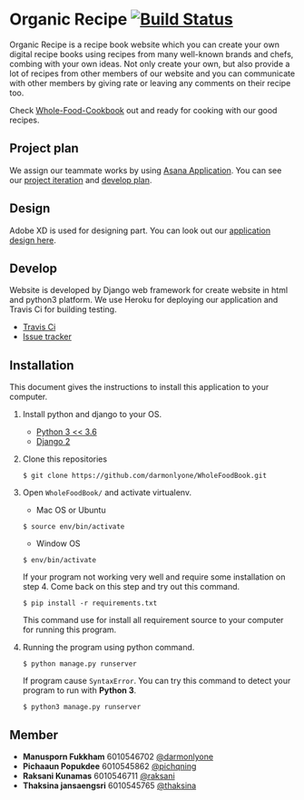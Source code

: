 # Organic Recipe [![Build Status](https://travis-ci.com/darmonlyone/WholeFoodBook.svg?branch=master)](https://travis-ci.com/darmonlyone/WholeFoodBook)

Organic Recipe is a recipe book website which you can create your own digital recipe books using recipes from many well-known brands and chefs, combing with your own ideas. Not only create your own, but also provide a lot of recipes from other members of our website and you can communicate with other members by giving rate or leaving any comments on their recipe too.

Check [Whole-Food-Cookbook](https://whole-food-cookbook.herokuapp.com/) out and ready for cooking with our good recipes.

## Project plan
We assign our teammate works by using [Asana Application](https://app.asana.com/). You can see our [project iteration](https://app.asana.com/0/867060982847769/867060982847769)
and [develop plan](https://app.asana.com/0/0/869948396459242).

## Design
Adobe XD is used for designing part. You can look out our [application design here](https://xd.adobe.com/spec/e6dedd13-b89d-4e4f-7e9e-1559692182b9-90ef/).

## Develop
Website is developed by Django web framework for create website in html and python3 platform. We use Heroku for deploying our application and Travis Ci for building testing.

- [Travis Ci](https://travis-ci.com/darmonlyone/WholeFoodBook)
- [Issue tracker](https://github.com/darmonlyone/WholeFoodBook/issues)

## Installation
This document gives the instructions to install this application to your computer.

1. Install python and django to your OS.
    - [Python 3 << 3.6](https://www.python.org/downloads/)  
    - [Django 2](https://docs.djangoproject.com/en/2.1/topics/install/#installing-official-release) 
2. Clone this repositories
    
    ```
    $ git clone https://github.com/darmonlyone/WholeFoodBook.git
    ```
3. Open `WholeFoodBook/` and activate virtualenv.
    - Mac OS or Ubuntu
     ```
     $ source env/bin/activate
     ```
    - Window OS
     ```
     $ env/bin/activate
     ```
        
    If your program not working very well and require some installation on step 4. Come back on this step and
    try out this command.     
    ```
    $ pip install -r requirements.txt
    ```
    This command use for install all requirement source to your computer for running this program.

4. Running the program using python command.
    ```
    $ python manage.py runserver
    ```
    
    If program cause `SyntaxError`. You can try this command to detect your program to run with **Python 3**.
    ```
    $ python3 manage.py runserver
    ``` 
    
## Member
- **Manusporn Fukkham** 6010546702 [@darmonlyone](https://github.com/darmonlyone)
- **Pichaaun Popukdee** 6010545862 [@pichqning](https://github.com/pichqning)
- **Raksani Kunamas** 6010546711 [@raksani](https://github.com/Raksani)
- **Thaksina jansaengsri** 6010545765 [@thaksina](https://github.com/Thaksina)
